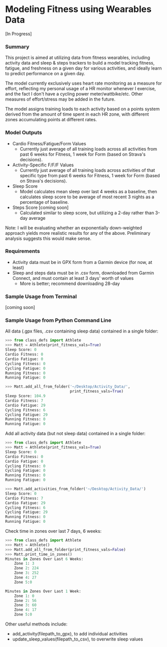 # Modeling Fitness using Wearables Data

[In Progress]

### Summary
This project is aimed at utilizing data from fitness wearables, including activity data and sleep & steps trackers to build a model tracking fitness, fatigue, and freshness on a given day for various activities, and ideally learn to predict performance on a given day.

The model currently exclusively uses heart rate monitoring as a measure for effort, reflecting my personal usage of a HR monitor whenever I exercise, and the fact I don't have a cycling power meter/wattbike/etc. Other measures of effort/stress may be added in the future.

The model assigns training loads to each activity based on a points system derived from the amount of time spent in each HR zone, with different zones accumulating points at different rates.

### Model Outputs
- Cardio Fitness/Fatigue/Form Values
    - Currently just average of all training loads across all activities from past 6 weeks for Fitness, 1 week for Form (based on Strava's decisions).
- Activity-Specific F/F/F Values    
    - Currently just average of all training loads across activities of that specific type from past 6 weeks for Fitness, 1 week for Form (based on Strava's decisions).
- Sleep Score
    - Model calculates mean sleep over last 4 weeks as a baseline, then calculates sleep score to be average of most recent 3 nights as a percentage of baseline.
- Steps Score [coming soon]
    - Calculated similar to sleep score, but utilizing a 2-day rather than 3-day average

Note: I will be evaluating whether an exponentially down-weighted approach yields more realistic results for any of the above. Preliminary analysis suggests this would make sense.


### Requirements
- Activity data must be in GPX form from a Garmin device (for now, at least)
- Sleep and steps data must be in .csv form, downloaded from Garmin Connect, and must contain at least 3 days' worth of values
    - More is better; recommend downloading 28-day


### Sample Usage from Terminal
[coming soon]





### Sample Usage from Python Command Line

All data (.gpx files, .csv containing sleep data) contained in a single folder:
```python
>>> from class_defs import Athlete
>>> Matt = Athlete(print_fitness_vals=True)
Sleep Score: 0
Cardio Fitness: 0
Cardio Fatigue: 0
Cycling Fitness: 0
Cycling Fatigue: 0
Running Fitness: 0
Running Fatigue: 0

>>> Matt.add_all_from_folder('~/Desktop/Activity_Data/',
                             print_fitness_vals=True)
Sleep Score: 104.9
Cardio Fitness: 7
Cardio Fatigue: 29
Cycling Fitness: 6
Cycling Fatigue: 29
Running Fitness: 0
Running Fatigue: 0

```


Add all activity data (but not sleep data) contained in a single folder:
```python
>>> from class_defs import Athlete
>>> Matt = Athlete(print_fitness_vals=True)
Sleep Score: 0
Cardio Fitness: 0
Cardio Fatigue: 0
Cycling Fitness: 0
Cycling Fatigue: 0
Running Fitness: 0
Running Fatigue: 0

>>> Matt.add_activities_from_folder('~/Desktop/Activity_Data/')
Sleep Score: 0
Cardio Fitness: 7
Cardio Fatigue: 29
Cycling Fitness: 6
Cycling Fatigue: 29
Running Fitness: 0
Running Fatigue: 0
```


Check time in zones over last 7 days, 6 weeks:
```python
>>> from class_defs import Athlete
>>> Matt = Athlete()
>>> Matt.add_all_from_folder(print_fitness_vals=False)
>>> Matt.print_time_in_zones()
Minutes in Zones Over Last 6 Weeks:
	Zone 1: 3
	Zone 2: 224
	Zone 3: 252
	Zone 4: 27
	Zone 5:0

Minutes in Zones Over Last 1 Week:
	Zone 1: 0
	Zone 2: 56
	Zone 3: 60
	Zone 4: 17
	Zone 5:0
```
Other useful methods include:
- add_activity(filepath_to_gpx), to add individual activities
- update_sleep_values(filepath_to_csv), to overwrite sleep values
